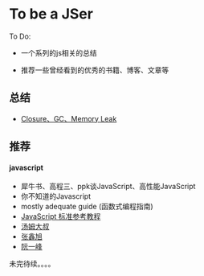 # To be a JSer
To Do:

* 一个系列的js相关的总结

* 推荐一些曾经看到的优秀的书籍、博客、文章等

## 总结

* [Closure、GC、Memory Leak](sections/)

## 推荐

#### javascript
* 犀牛书、高程三、ppk谈JavaScript、高性能JavaScript
* 你不知道的Javascript
* mostly adequate guide (函数式编程指南)
* [JavaScript 标准参考教程](http://javascript.ruanyifeng.com)
* [汤姆大叔](http://www.cnblogs.com/TomXu/)
* [张鑫旭](http://www.zhangxinxu.com)
* [阮一峰](http://www.ruanyifeng.com/home.html)


未完待续。。。。


